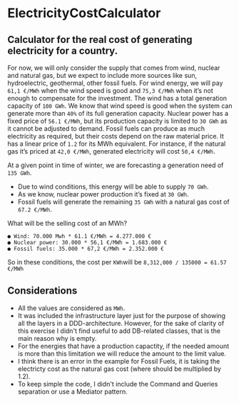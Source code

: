 ﻿# ElectricityCostCalculator
Calculator for the real cost of generating electricity for a country. 
---
For now, we will only consider the supply that comes from wind, nuclear and natural gas, but we expect to include more sources like sun, hydroelectric, geothermal, other fossil fuels.
For wind energy, we will pay `61,1 €/MWh` when the wind speed is good and `75,3 €/MWh` when it’s not enough to compensate for the investment.
The wind has a total generation capacity of `100 GWh`. We know that wind speed is good when the system can generate more than `40%` of its full generation capacity.
Nuclear power has a fixed price of `56.1 €/MWh`, but its production capacity is limited to `30 GWh` as it cannot be adjusted to demand.
Fossil fuels can produce as much electricity as required, but their costs depend on the raw material price. It has a linear price of `1.2` for its MWh equivalent.
For instance, if the natural gas it’s priced at `42,0 €/MWh`, generated electricity will cost `50,4 €/MWh`.

At a given point in time of winter, we are forecasting a generation need of `135 GWh`. 
- Due to wind conditions, this energy will be able to supply `70 GWh`.
- As we know, nuclear power production it’s fixed at `30 GWh`. 
- Fossil fuels will generate the remaining `35 GWh` with a natural gas cost of `67.2 €/MWh`.

What will be the selling cost of an MWh?

```
● Wind: 70.000 Mwh * 61.1 €/MWh = 4.277.000 €
● Nuclear power: 30.000 * 56,1 €/MWh = 1.683.000 €
● Fossil fuels: 35.000 * 67,2 €/MWh = 2.352.000 €
```

So in these conditions, the cost per `KWh`will be `8,312,000 / 135000 = 61.57 €/MWh`

## Considerations
- All the values are considered as `MWh`.
- It was included the infrastructure layer just for the purpose of showing all the layers in a DDD-architecture. However, for the sake of clarity of this exercise I didn't find useful to add DB-related classes, that is the main reason why is empty.
- For the energies that have a production capactity, if the needed amount is more than this limitation we will reduce the amount to the limit value.
- I think there is an error in the example for Fossil Fuels, it is taking the electricty cost as the natural gas cost (where should be multiplied by 1.2).
- To keep simple the code, I didn't include the Command and Queries separation or use a Mediator pattern.